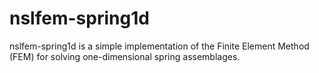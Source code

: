 # nslfem-spring1d
nslfem-spring1d is a simple implementation of the Finite Element Method (FEM) for solving one-dimensional spring assemblages.
